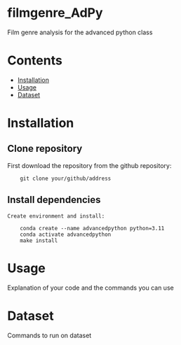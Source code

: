 # filmgenre_AdPy
Film genre analysis for the advanced python class

# Contents
- [Installation](#Installation)
- [Usage](#Usage)
- [Dataset](#Dataset)

# Installation
## Clone repository
First download the repository from the github repository:

        git clone your/github/address

## Install dependencies

`Create environment and install:`

        conda create --name advancedpython python=3.11
        conda activate advancedpython
        make install

# Usage

Explanation of your code and the commands you can use

# Dataset

Commands to run on dataset
